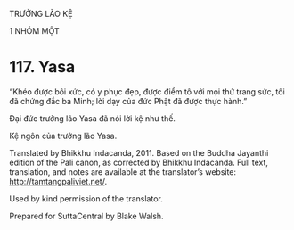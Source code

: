 TRƯỞNG LÃO KỆ

1 NHÓM MỘT

# 117\. Yasa

“Khéo được bôi xức, có y phục đẹp, được điểm tô với mọi thứ trang sức, tôi đã chứng đắc ba Minh; lời dạy của đức Phật đã được thực hành.”

Đại đức trưởng lão Yasa đã nói lời kệ như thế.

Kệ ngôn của trưởng lão Yasa.

Translated by Bhikkhu Indacanda, 2011. Based on the Buddha Jayanthi edition of the Pali canon, as corrected by Bhikkhu Indacanda. Full text, translation, and notes are available at the translator’s website: http://tamtangpaliviet.net/.

Used by kind permission of the translator.

Prepared for SuttaCentral by Blake Walsh.